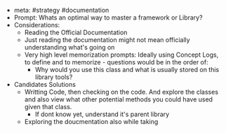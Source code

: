 - meta: #strategy #documentation
- Prompt: Whats an optimal way to master a framework or Library?
- Considerations:
	- Reading the Official Documentation
	- Just reading the documentation might not mean officially understanding what's going on
	- Very high level memorization prompts: Ideally using Concept Logs, to define and to memorize - questions would be in the order of:
		- Why would you use this class and what is usually stored on this library tools?
- Candidates Solutions
	- Writting Code, then checking on the code. And explore the classes and also view what other potential methods you could have used given that class.
		- If dont know yet, understand it's parent library
	- Exploring the doucmentation also while taking